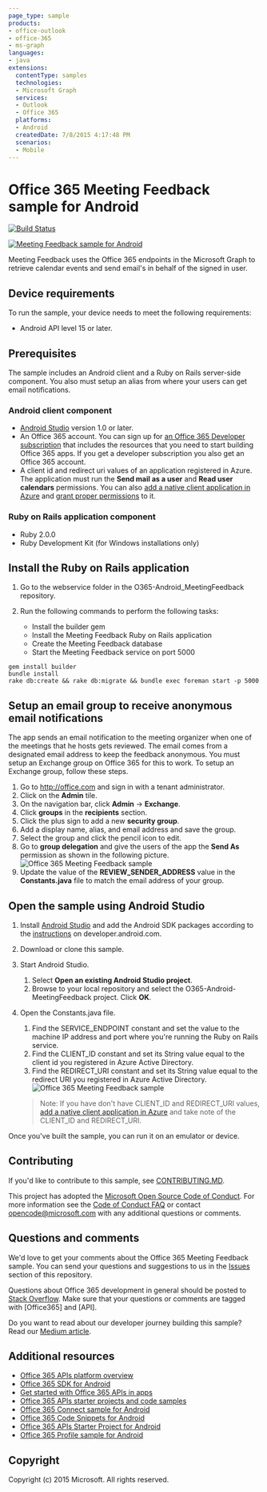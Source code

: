 ```yaml
---
page_type: sample
products:
- office-outlook
- office-365
- ms-graph
languages:
- java
extensions:
  contentType: samples
  technologies:
  - Microsoft Graph
  services:
  - Outlook
  - Office 365
  platforms:
  - Android
  createdDate: 7/8/2015 4:17:48 PM
  scenarios:
  - Mobile
---
```

# Office 365 Meeting Feedback sample for Android

[![Build Status](https://travis-ci.org/microsoftgraph/nodejs-webhooks-rest-sample.svg)](https://travis-ci.org/microsoftgraph/nodejs-webhooks-rest-sample)

[![Meeting Feedback sample for Android](/readme-images/O365-Android-MeetingFeedback-video_play_icon.png)](http://youtu.be/VXdEtKIPxi8 "Click to see the sample in action")

Meeting Feedback uses the Office 365 endpoints in the Microsoft Graph to retrieve calendar events and send email's in behalf of the signed in user.

## Device requirements

To run the sample, your device needs to meet the following requirements:

* Android API level 15 or later.
 
## Prerequisites

The sample includes an Android client and a Ruby on Rails server-side component. You also must setup an alias from where your users can get email notifications.

### Android client component

* [Android Studio](http://developer.android.com/sdk/index.html) version 1.0 or later.
* An Office 365 account. You can sign up for [an Office 365 Developer subscription](http://aka.ms/o365-android-connect-signup) that includes the resources that you need to start building Office 365 apps. If you get a developer subscription you also get an Office 365 account. 
* A client id and redirect uri values of an application registered in Azure. The application must run the **Send mail as a user** and **Read user calendars** permissions. You can also [add a native client application in Azure](https://msdn.microsoft.com/office/office365/HowTo/add-common-consent-manually#bk_RegisterNativeApp) and [grant proper permissions](https://github.com/OfficeDev/O365-Android-MeetingFeedback/wiki/Grant-permissions-to-the-application-in-Azure) to it.

### Ruby on Rails application component

* Ruby 2.0.0
* Ruby Development Kit (for Windows installations only)

## Install the Ruby on Rails application

1. Go to the webservice folder in the O365-Android_MeetingFeedback repository.
2. Run the following commands to perform the following tasks:

	* Install the builder gem
	* Install the Meeting Feedback Ruby on Rails application
	* Create the Meeting Feedback database
	* Start the Meeting Feedback service on port 5000

```
gem install builder
bundle install
rake db:create && rake db:migrate && bundle exec foreman start -p 5000
```

## Setup an email group to receive anonymous email notifications

The app sends an email notification to the meeting organizer when one of the meetings that he hosts gets reviewed. The email comes from a designated email address to keep the feedback anonymous. You must setup an Exchange group on Office 365 for this to work. To setup an Exchange group, follow these steps.

1. Go to http://office.com and sign in with a tenant administrator.
2. Click on the **Admin** tile.
3. On the navigation bar, click **Admin** -> **Exchange**.
4. Click **groups** in the **recipients** section.
5. Click the plus sign to add a new **security group**.
6. Add a display name, alias, and email address and save the group.
7. Select the group and click the pencil icon to edit.
8. Go to **group delegation** and give the users of the app the **Send As** permission as shown in the following picture.
![Office 365 Meeting Feedback sample](/readme-images/O365-Android-MeetingFeedback-SendAs.png "Send As permission in an Exchange group")
9. Update the value of the **REVIEW\_SENDER\_ADDRESS** value in the **Constants.java** file to match the email address of your group.
 

## Open the sample using Android Studio

1. Install [Android Studio](http://developer.android.com/tools/studio/index.html#install-updates) and add the Android SDK packages according to the [instructions](http://developer.android.com/sdk/installing/adding-packages.html) on developer.android.com.
2. Download or clone this sample.
3. Start Android Studio.
	1. Select **Open an existing Android Studio project**.
	2. Browse to your local repository and select the O365-Android-MeetingFeedback project. Click **OK**.
4. Open the Constants.java file.
	1. Find the SERVICE\_ENDPOINT constant and set the value to the machine IP address and port where you're running the Ruby on Rails service.
	2. Find the CLIENT\_ID constant and set its String value equal to the client id you registered in Azure Active Directory.
	3. Find the REDIRECT\_URI constant and set its String value equal to the redirect URI you registered in Azure Active Directory.
    ![Office 365 Meeting Feedback sample](/readme-images/O365-Android-MeetingFeedback-Constants.png "Client ID and Redirect URI values in Constants file")

    > Note: If you have don't have CLIENT\_ID and REDIRECT\_URI values, [add a native client application in Azure](https://msdn.microsoft.com/office/office365/HowTo/add-common-consent-manually#bk_RegisterNativeApp) and take note of the CLIENT\_ID and REDIRECT_URI.

Once you've built the sample, you can run it on an emulator or device.

<a name="contributing"></a>
## Contributing ##

If you'd like to contribute to this sample, see [CONTRIBUTING.MD](/CONTRIBUTING.md).

This project has adopted the [Microsoft Open Source Code of Conduct](https://opensource.microsoft.com/codeofconduct/). For more information see the [Code of Conduct FAQ](https://opensource.microsoft.com/codeofconduct/faq/) or contact [opencode@microsoft.com](mailto:opencode@microsoft.com) with any additional questions or comments.

## Questions and comments

We'd love to get your comments about the Office 365 Meeting Feedback sample. You can send your questions and suggestions to us in the [Issues](https://github.com/OfficeDev/O365-Android-Connect/issues) section of this repository.

Questions about Office 365 development in general should be posted to [Stack Overflow](http://stackoverflow.com/questions/tagged/Office365+API). Make sure that your questions or comments are tagged with [Office365] and [API].

Do you want to read about our developer journey building this sample? Read our [Medium article](https://medium.com/p/572432b96089).

## Additional resources

* [Office 365 APIs platform overview](https://msdn.microsoft.com/office/office365/howto/platform-development-overview)
* [Office 365 SDK for Android](https://github.com/OfficeDev/Office-365-SDK-for-Android)
* [Get started with Office 365 APIs in apps](https://msdn.microsoft.com/office/office365/howto/getting-started-Office-365-APIs)
* [Office 365 APIs starter projects and code samples](https://msdn.microsoft.com/office/office365/howto/starter-projects-and-code-samples)
* [Office 365 Connect sample for Android](https://github.com/OfficeDev/O365-Android-Connect)
* [Office 365 Code Snippets for Android](https://github.com/OfficeDev/O365-Android-Snippets)
* [Office 365 APIs Starter Project for Android](https://github.com/OfficeDev/O365-Android-Start)
* [Office 365 Profile sample for Android](https://github.com/OfficeDev/O365-Android-Profile)

## Copyright
Copyright (c) 2015 Microsoft. All rights reserved.
